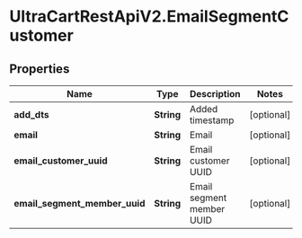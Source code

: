 # UltraCartRestApiV2.EmailSegmentCustomer

## Properties
Name | Type | Description | Notes
------------ | ------------- | ------------- | -------------
**add_dts** | **String** | Added timestamp | [optional] 
**email** | **String** | Email | [optional] 
**email_customer_uuid** | **String** | Email customer UUID | [optional] 
**email_segment_member_uuid** | **String** | Email segment member UUID | [optional] 



